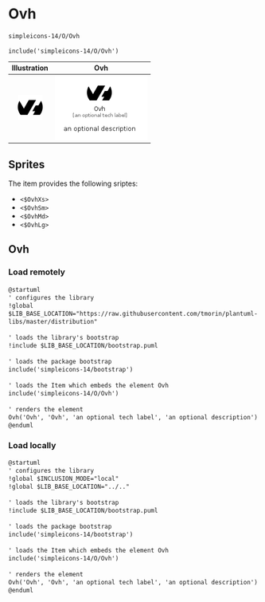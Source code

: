# Ovh


```text
simpleicons-14/O/Ovh
```

```text
include('simpleicons-14/O/Ovh')
```



| Illustration | Ovh |
| :---: | :---: |
| ![illustration for Illustration](../../simpleicons-14/O/Ovh.png) | ![illustration for Ovh](../../simpleicons-14/O/Ovh.Local.png) |



## Sprites
The item provides the following sriptes:

- `<$OvhXs>`
- `<$OvhSm>`
- `<$OvhMd>`
- `<$OvhLg>`





## Ovh

### Load remotely
```plantuml
@startuml
' configures the library
!global $LIB_BASE_LOCATION="https://raw.githubusercontent.com/tmorin/plantuml-libs/master/distribution"

' loads the library's bootstrap
!include $LIB_BASE_LOCATION/bootstrap.puml

' loads the package bootstrap
include('simpleicons-14/bootstrap')

' loads the Item which embeds the element Ovh
include('simpleicons-14/O/Ovh')

' renders the element
Ovh('Ovh', 'Ovh', 'an optional tech label', 'an optional description')
@enduml
```

### Load locally
```plantuml
@startuml
' configures the library
!global $INCLUSION_MODE="local"
!global $LIB_BASE_LOCATION="../.."

' loads the library's bootstrap
!include $LIB_BASE_LOCATION/bootstrap.puml

' loads the package bootstrap
include('simpleicons-14/bootstrap')

' loads the Item which embeds the element Ovh
include('simpleicons-14/O/Ovh')

' renders the element
Ovh('Ovh', 'Ovh', 'an optional tech label', 'an optional description')
@enduml
```

